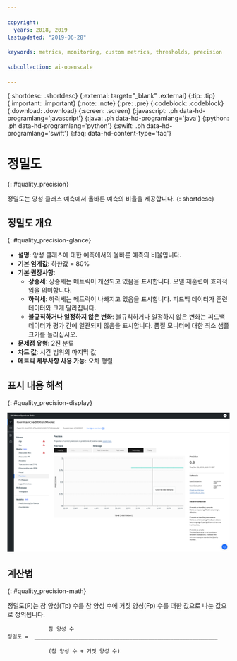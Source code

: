 ```yaml
---

copyright:
  years: 2018, 2019
lastupdated: "2019-06-28"

keywords: metrics, monitoring, custom metrics, thresholds, precision

subcollection: ai-openscale

---
```


{:shortdesc: .shortdesc}
{:external: target="_blank" .external}
{:tip: .tip}
{:important: .important}
{:note: .note}
{:pre: .pre}
{:codeblock: .codeblock}
{:download: .download}
{:screen: .screen}
{:javascript: .ph data-hd-programlang='javascript'}
{:java: .ph data-hd-programlang='java'}
{:python: .ph data-hd-programlang='python'}
{:swift: .ph data-hd-programlang='swift'}
{:faq: data-hd-content-type='faq'}

# 정밀도
{: #quality_precision}

정밀도는 양성 클래스 예측에서 올바른 예측의 비율을 제공합니다.
{: shortdesc}

## 정밀도 개요
{: #quality_precision-glance}

- **설명**: 양성 클래스에 대한 예측에서의 올바른 예측의 비율입니다.
- **기본 임계값**: 하한값 = 80%
- **기본 권장사항**:
   - **상승세**: 상승세는 메트릭이 개선되고 있음을 표시합니다. 모델 재훈련이 효과적임을 의미합니다.
   - **하락세**: 하락세는 메트릭이 나빠지고 있음을 표시합니다. 피드백 데이터가 훈련 데이터와 크게 달라집니다.
   - **불규칙하거나 일정하지 않은 변화**: 불규칙하거나 일정하지 않은 변화는 피드백 데이터가 평가 간에 일관되지 않음을 표시합니다. 품질 모니터에 대한 최소 샘플 크기를 늘리십시오.
- **문제점 유형**: 2진 분류
- **차트 값**: 시간 범위의 마지막 값
- **메트릭 세부사항 사용 가능**: 오차 행렬

## 표시 내용 해석
{: #quality_precision-display}

![정밀도 차트가 표시되어 있습니다.](images/quality-precision.png)

## 계산법
{: #quality_precision-math}

정밀도(P)는 참 양성(Tp) 수를 참 양성 수에 거짓 양성(Fp) 수를 더한 값으로 나눈 값으로 정의됩니다.


```
             참 양성 수
정밀도 =  __________________________________________________________

             (참 양성 수 + 거짓 양성 수)
```
